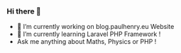 ### Hi there 👋

- 🔭 I’m currently working on blog.paulhenry.eu Website
- 🌱 I’m currently learning Laravel PHP Framework !
- Ask me anything about Maths, Physics or PHP !
